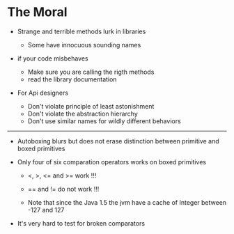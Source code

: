 # The Moral

- Strange and terrible methods lurk in libraries

  - Some have innocuous sounding names 

- if your code misbehaves 
  
  - Make sure you are calling the rigth methods
  - read the library documentation
  
- For Api designers 

  - Don't violate principle of least astonishment
  - Don't violate the abstraction hierarchy
  - Don't use similar names for wildly different behaviors
  
  
---

- Autoboxing blurs but does not erase distinction between primitive and boxed primitives

- Only four of six comparation operators works on boxed primitives

  - <, >, <= and >=  work !!!
  - == and != do not work !!!
  
  - Note that since the Java 1.5 the jvm have a cache of Integer between -127 and 127 
  
- It's very hard to test for broken comparators 